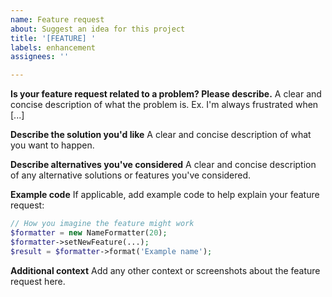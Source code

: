```yaml
---
name: Feature request
about: Suggest an idea for this project
title: '[FEATURE] '
labels: enhancement
assignees: ''

---
```


**Is your feature request related to a problem? Please describe.**
A clear and concise description of what the problem is. Ex. I'm always frustrated when [...]

**Describe the solution you'd like**
A clear and concise description of what you want to happen.

**Describe alternatives you've considered**
A clear and concise description of any alternative solutions or features you've considered.

**Example code**
If applicable, add example code to help explain your feature request:

```php
// How you imagine the feature might work
$formatter = new NameFormatter(20);
$formatter->setNewFeature(...);
$result = $formatter->format('Example name');
```

**Additional context**
Add any other context or screenshots about the feature request here. 